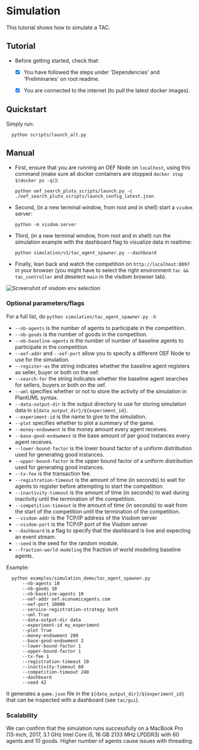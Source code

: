 # Simulation

This tutorial shows how to simulate a TAC.

## Tutorial

- Before getting started, check that:

  - [x] You have followed the steps under 'Dependencies' and 'Preliminaries' on root readme.
  - [x] You are connected to the internet (to pull the latest docker images).


## Quickstart

Simply run:

      python scripts/launch_alt.py

## Manual

- First, ensure that you are running an OEF Node on `localhost`, using this command (make sure all docker containers are stopped `docker stop $(docker ps -q)`):

      python oef_search_pluto_scripts/launch.py -c ./oef_search_pluto_scripts/launch_config_latest.json


- Second, (in a new terminal window, from root and in shell) start a `visdom` server:

      python -m visdom.server
  
- Third, (in a new terminal window, from root and in shell) run the simulation example with the dashboard flag to visualize data in realtime:

      python simulation/v1/tac_agent_spawner.py --dashboard

- Finally, lean back and watch the competition on `http://localhost:8097` in your browser (you might have to select the right environment `tac && tac_controller` and deselect `main` in the visdom browser tab).

![Screenshot of visdom env selection](../../docs/visdom_env.png)

### Optional parameters/flags

For a full list, do `python simulation/tac_agent_spawner.py -h`

- `--nb-agents` is the number of agents to participate in the competition.
- `--nb-goods` is the number of goods in the competition.
- `--nb-baseline-agents` is the number of number of baseline agents to participate in the competition.
- `--oef-addr` and `--oef-port` allow you to specify a different OEF Node to use for the simulation.
- `--register-as` the string indicates whether the baseline agent registers as seller, buyer or both on the oef.
- `--search-for` the string indicates whether the baseline agent searches for sellers, buyers or both on the oef.
- `--uml` specifies whether or not to store the activity of the simulation in PlantUML syntax.
- `--data-output-dir` is the output directory to use for storing simulation data in `${data_output_dir}/${experiment_id}`.
- `--experiment-id` is the name to give to the simulation.
- `--plot` specifies whether to plot a summary of the game.
- `--money-endowment` is the money amount every agent receives.
- `--base-good-endowment` is the base amount of per good instances every agent receives.
- `--lower-bound-factor` is the lower bound factor of a uniform distribution used for generating good instances.
- `--upper-bound-factor` is the upper bound factor of a uniform distribution used for generating good instances.
- `--tx-fee` is the transaction fee.
- `--registration-timeout` is the amount of time (in seconds) to wait for agents to register before attempting to start the competition.
- `--inactivity-timeout` is the amount of time (in seconds) to wait during inactivity until the termination of the competition.
- `--competition-timeout` is the amount of time (in seconds) to wait from the start of the competition until the termination of the competition.
- `--visdom-addr` is the TCP/IP address of the Visdom server
- `--visdom-port` is the TCP/IP port of the Visdom server
- `--dashboard` is a flag to specify that the dashboard is live and expecting an event stream.
- `--seed` is the seed for the random module.
- `--fraction-world-modeling` the fraction of world modelling baseline agents.

Example:

      python examples/simulation_demo/tac_agent_spawner.py 
          --nb-agents 10
          --nb-goods 10
          --nb-baseline-agents 10
          --oef-addr oef.economicagents.com 
          --oef-port 10000
          --service-registration-strategy both
          --uml True
          --data-output-dir data
          --experiment-id my_experiment
          --plot True
          --money-endowment 200
          --base-good-endowment 2
          --lower-bound-factor 1
          --upper-bound-factor 1
          --tx-fee 1
          --registration-timeout 10
          --inactivity-timeout 60
          --competition-timeout 240
          --dashboard
          --seed 42
      
It generates a `game.json` file in the `${data_output_dir}/${experiment_id}` that can be inspected with a dashboard (see `tac/gui`).

### Scalability

We can confirm that the simulation runs successfully on a MacBook Pro (13-inch, 2017, 3.1 GHz Intel Core i5, 16 GB 2133 MHz LPDDR3) with 60 agents and 10 goods. Higher number of agents cause issues with threading.
